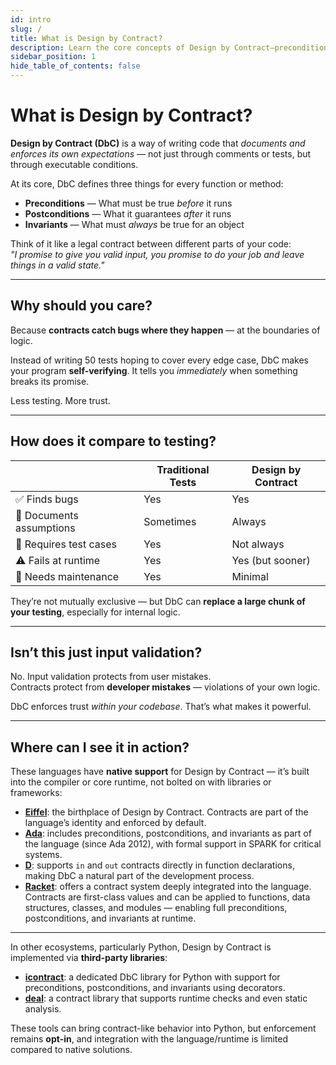 ```yaml
---
id: intro
slug: /
title: What is Design by Contract?
description: Learn the core concepts of Design by Contract—preconditions, postconditions, and invariants—and how it compares to traditional testing.
sidebar_position: 1
hide_table_of_contents: false
---
```


# What is Design by Contract?

**Design by Contract (DbC)** is a way of writing code that _documents and enforces its own expectations_ — not just through comments or tests, but through executable conditions.

At its core, DbC defines three things for every function or method:

- **Preconditions** — What must be true _before_ it runs
- **Postconditions** — What it guarantees _after_ it runs
- **Invariants** — What must _always_ be true for an object

Think of it like a legal contract between different parts of your code:  
_"I promise to give you valid input, you promise to do your job and leave things in a valid state."_

---

## Why should you care?

Because **contracts catch bugs where they happen** — at the boundaries of logic.

Instead of writing 50 tests hoping to cover every edge case, DbC makes your program **self-verifying**. It tells you _immediately_ when something breaks its promise.

Less testing. More trust.

---

## How does it compare to testing?

|                          | Traditional Tests | Design by Contract |
| ------------------------ | ----------------- | ------------------ |
| ✅ Finds bugs            | Yes               | Yes                |
| 🧠 Documents assumptions | Sometimes         | Always             |
| 🧪 Requires test cases   | Yes               | Not always         |
| ⚠️ Fails at runtime      | Yes               | Yes (but sooner)   |
| 🔁 Needs maintenance     | Yes               | Minimal            |

They’re not mutually exclusive — but DbC can **replace a large chunk of your testing**, especially for internal logic.

---

## Isn’t this just input validation?

No. Input validation protects from user mistakes.  
Contracts protect from **developer mistakes** — violations of your own logic.

DbC enforces trust _within your codebase_. That’s what makes it powerful.

---

## Where can I see it in action?

These languages have **native support** for Design by Contract — it’s built into the compiler or core runtime, not bolted on with libraries or frameworks:

- [**Eiffel**](/kb/eiffel): the birthplace of Design by Contract. Contracts are part of the language’s identity and enforced by default.
- [**Ada**](/kb/ada): includes preconditions, postconditions, and invariants as part of the language (since Ada 2012), with formal support in SPARK for critical systems.
- [**D**](/kb/d): supports `in` and `out` contracts directly in function declarations, making DbC a natural part of the development process.
- [**Racket**](/kb/racket): offers a contract system deeply integrated into the language. Contracts are first-class values and can be applied to functions, data structures, classes, and modules — enabling full preconditions, postconditions, and invariants at runtime.

---

In other ecosystems, particularly Python, Design by Contract is implemented via **third-party libraries**:

- [**icontract**](https://github.com/Parquery/icontract): a dedicated DbC library for Python with support for preconditions, postconditions, and invariants using decorators.
- [**deal**](https://github.com/life4/deal): a contract library that supports runtime checks and even static analysis.

These tools can bring contract-like behavior into Python, but enforcement remains **opt-in**, and integration with the language/runtime is limited compared to native solutions.

